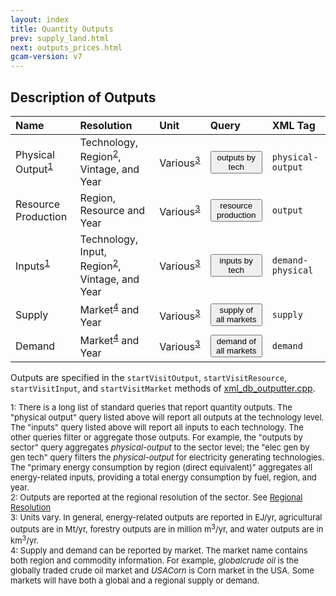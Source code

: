 ```yaml
---
layout: index
title: Quantity Outputs
prev: supply_land.html
next: outputs_prices.html
gcam-version: v7
---
```


## Description of Outputs

| Name | Resolution | Unit | Query | XML Tag |
| :--- | :--- | :--- | :--- | :--- |
| Physical Output<sup>[1](#table_footnote)</sup> | Technology, Region<sup>[2](#table_footnote)</sup>, Vintage, and Year  | Various<sup>[3](#table_footnote)</sup> | <span id="outputs by tech"><button onclick='getQuery("outputs by tech", "outputs by tech")'>outputs by tech</button></span> | `physical-output` |
| Resource Production | Region, Resource and Year   | Various<sup>[3](#table_footnote)</sup> | <span id="resource production"><button onclick='getQuery("resource production", "resource production")'>resource production</button></span> | `output` |
| Inputs<sup>[1](#table_footnote)</sup> | Technology, Input, Region<sup>[2](#table_footnote)</sup>, Vintage, and Year    | Various<sup>[3](#table_footnote)</sup> | <span id="inputs by tech"><button onclick='getQuery("inputs by tech", "inputs by tech")'>inputs by tech</button></span> | `demand-physical` |
| Supply | Market<sup>[4](#table_footnote)</sup> and Year   | Various<sup>[3](#table_footnote)</sup> | <span id="supply of all markets"><button onclick='getQuery("supply of all markets", "supply of all markets")'>supply of all markets</button></span> | `supply` |
| Demand | Market<sup>[4](#table_footnote)</sup> and Year   | Various<sup>[3](#table_footnote)</sup> | <span id="demand of all markets"><button onclick='getQuery("demand of all markets", "demand of all markets")'>demand of all markets</button></span> | `demand` |

Outputs are specified in the `startVisitOutput`, `startVisitResource`, `startVisitInput`, and `startVisitMarket` methods of [xml_db_outputter.cpp](https://github.com/JGCRI/gcam-core/blob/master/cvs/objects/reporting/source/xml_db_outputter.cpp).

<font size="-1">
<a name="table_footnote">1</a>: There is a long list of standard queries that report quantity outputs. The "physical output" query listed above will report all outputs at the technology level. The "inputs" query listed above will report all inputs to each technology. The other queries filter or aggregate those outputs. For example, the "outputs by sector" query aggregates <i>physical-output</i> to the sector level; the "elec gen by gen tech" query filters the <i>physical-output</i> for electricity generating technologies. The "primary energy consumption by region (direct equivalent)" aggregates all energy-related inputs, providing a total energy consumption by fuel, region, and year. <br/>
<a name="table_footnote">2</a>: Outputs are reported at the regional resolution of the sector. See <a href="common_assumptions.html#regional-resolution">Regional Resolution</a>  <br/>
<a name="table_footnote">3</a>: Units vary. In general, energy-related outputs are reported in EJ/yr, agricultural outputs are in Mt/yr, forestry outputs are in million m<sup>3</sup>/yr, and water outputs are in km<sup>3</sup>/yr.  <br/>
<a name="table_footnote">4</a>: Supply and demand can be reported by market. The market name contains both region and commodity information. For example, <i>globalcrude oil</i> is the globally traded crude oil market and <i>USACorn</i> is Corn market in the USA. Some markets will have both a global and a regional supply or demand.
</font>
